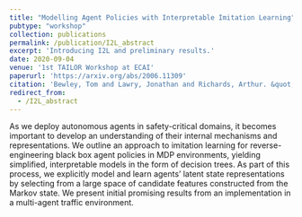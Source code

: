 ```yaml
---
title: "Modelling Agent Policies with Interpretable Imitation Learning"
pubtype: "workshop"
collection: publications
permalink: /publication/I2L_abstract
excerpt: 'Introducing I2L and preliminary results.'
date: 2020-09-04
venue: '1st TAILOR Workshop at ECAI'
paperurl: 'https://arxiv.org/abs/2006.11309'
citation: 'Bewley, Tom and Lawry, Jonathan and Richards, Arthur. &quot;Modelling Agent Policies with Interpretable Imitation Learning.&quot; <i>1st TAILOR Workshop at ECAI</i>. 2020.'
redirect_from: 
  - /I2L_abstract
---
```

As we deploy autonomous agents in safety-critical domains, it becomes important to develop an understanding of their internal mechanisms and representations. We outline an approach to imitation learning for reverse-engineering black box agent policies in MDP environments, yielding simplified, interpretable models in the form of decision trees. As part of this process, we explicitly model and learn agents’ latent state representations by selecting from a large space of candidate features constructed from the Markov state. We present initial promising results from an implementation in a multi-agent traffic environment.
